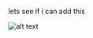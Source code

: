 lets see if i can add this



![alt text](https://raw.githubusercontent.com/moinlilBB/Test--push-project/master/Desktop/github-repo-tryout/push/i.jpg)